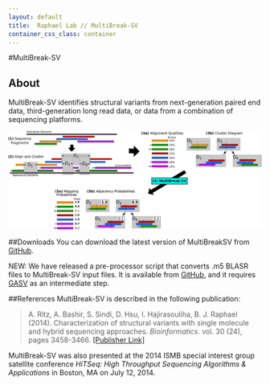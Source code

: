 ```yaml
---
layout: default
title:  Raphael Lab // MultiBreak-SV
container_css_class: container
---
```


#MultiBreak-SV

## About
MultiBreak-SV identifies structural variants from next-generation paired end data, third-generation long read data, or data from a combination of sequencing platforms.

[<img src="mbsv.png" style="width: 800px"/>](mbsv.png)

<a name="download"></a>
##Downloads 
You can download the latest version of MultiBreakSV from [GitHub](https://github.com/raphael-group/multibreak-sv).

NEW: We have released a pre-processor script that converts .m5 BLASR files to MultiBreak-SV input files.  It is available from [GitHub](https://github.com/raphael-group/multibreak-sv), and it requires [GASV](/projects/gasv) as an intermediate step.  

<a name="reference"></a>
##References
MultiBreak-SV is described in the following publication:

> A. Ritz, A. Bashir, S. Sindi, D. Hsu, I. Hajirasouliha, B. J. Raphael (2014).
>Characterization of structural variants with single molecule and hybrid sequencing approaches.
>*Bioinformatics*. vol. 30 (24), pages 3458-3466.
>[[Publisher Link]](http://bioinformatics.oxfordjournals.org/content/30/24/3458.long)	

MultiBreak-SV was also presented at the 2014 ISMB special interest group satellite conference *HiTSeq: High Throughput Sequencing Algorithms & Applications* in Boston, MA on July 12, 2014.   

